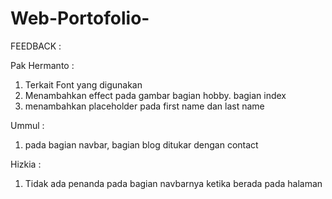 # Web-Portofolio-
 
 FEEDBACK :

 Pak Hermanto :
 1. Terkait Font yang digunakan
 2. Menambahkan effect pada gambar bagian hobby. bagian index
 3. menambahkan placeholder pada first name dan last name

 Ummul :
 1. pada bagian navbar, bagian blog ditukar dengan contact
 
 Hizkia :
 1. Tidak ada penanda pada bagian navbarnya ketika berada pada halaman



